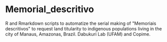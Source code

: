 # Memorial_descritivo
R and Rmarkdown scripts to automatize the serial making of "Memoriais descritivos" to request land titularity to indigenous populations living in the city of Manaus, Amazonas, Brazil.  Dabukuri Lab  (UFAM) and Copime.
